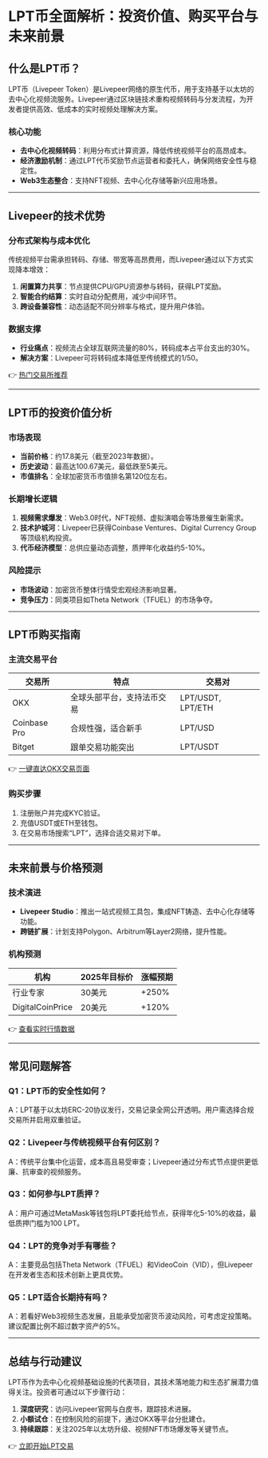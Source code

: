 # LPT币全面解析：投资价值、购买平台与未来前景  

## 什么是LPT币？  

LPT币（Livepeer Token）是Livepeer网络的原生代币，用于支持基于以太坊的去中心化视频流服务。Livepeer通过区块链技术重构视频转码与分发流程，为开发者提供高效、低成本的实时视频处理解决方案。  

### 核心功能  
- **去中心化视频转码**：利用分布式计算资源，降低传统视频平台的高昂成本。  
- **经济激励机制**：通过LPT代币奖励节点运营者和委托人，确保网络安全性与稳定性。  
- **Web3生态整合**：支持NFT视频、去中心化存储等新兴应用场景。  

---

## Livepeer的技术优势  

### 分布式架构与成本优化  
传统视频平台需承担转码、存储、带宽等高昂费用，而Livepeer通过以下方式实现降本增效：  
1. **闲置算力共享**：节点提供CPU/GPU资源参与转码，获得LPT奖励。  
2. **智能合约结算**：实时自动分配费用，减少中间环节。  
3. **跨设备兼容性**：动态适配不同分辨率与格式，提升用户体验。  

### 数据支撑  
- **行业痛点**：视频流占全球互联网流量的80%，转码成本占平台支出的30%。  
- **解决方案**：Livepeer可将转码成本降低至传统模式的1/50。  

👉 [热门交易所推荐](https://bit.ly/okx_welcome)  

---

## LPT币的投资价值分析  

### 市场表现  
- **当前价格**：约17.8美元（截至2023年数据）。  
- **历史波动**：最高达100.67美元，最低跌至5美元。  
- **市值排名**：全球加密货币市值排名第120位左右。  

### 长期增长逻辑  
1. **视频需求爆发**：Web3.0时代，NFT视频、虚拟演唱会等场景催生新需求。  
2. **技术护城河**：Livepeer已获得Coinbase Ventures、Digital Currency Group等顶级机构投资。  
3. **代币经济模型**：总供应量动态调整，质押年化收益约5-10%。  

### 风险提示  
- **市场波动**：加密货币整体行情受宏观经济影响显著。  
- **竞争压力**：同类项目如Theta Network（TFUEL）的市场争夺。  

---

## LPT币购买指南  

### 主流交易平台  
| 交易所 | 特点 | 交易对 |  
|--------|------|--------|  
| OKX | 全球头部平台，支持法币交易 | LPT/USDT, LPT/ETH |  
| Coinbase Pro | 合规性强，适合新手 | LPT/USD |  
| Bitget | 跟单交易功能突出 | LPT/USDT |  

👉 [一键直达OKX交易页面](https://bit.ly/okx_welcome)  

### 购买步骤  
1. 注册账户并完成KYC验证。  
2. 充值USDT或ETH至钱包。  
3. 在交易市场搜索“LPT”，选择合适交易对下单。  

---

## 未来前景与价格预测  

### 技术演进  
- **Livepeer Studio**：推出一站式视频工具包，集成NFT铸造、去中心化存储等功能。  
- **跨链扩展**：计划支持Polygon、Arbitrum等Layer2网络，提升性能。  

### 机构预测  
| 机构 | 2025年目标价 | 涨幅预期 |  
|------|--------------|----------|  
| 行业专家 | 30美元 | +250% |  
| DigitalCoinPrice | 20美元 | +120% |  

👉 [查看实时行情数据](https://bit.ly/okx_welcome)  

---

## 常见问题解答  

### Q1：LPT币的安全性如何？  
A：LPT基于以太坊ERC-20协议发行，交易记录全网公开透明。用户需选择合规交易所并启用双重验证。  

### Q2：Livepeer与传统视频平台有何区别？  
A：传统平台集中化运营，成本高且易受审查；Livepeer通过分布式节点提供更低廉、抗审查的视频服务。  

### Q3：如何参与LPT质押？  
A：用户可通过MetaMask等钱包将LPT委托给节点，获得年化5-10%的收益，最低质押门槛为100 LPT。  

### Q4：LPT的竞争对手有哪些？  
A：主要竞品包括Theta Network（TFUEL）和VideoCoin（VID），但Livepeer在开发者生态和技术创新上更具优势。  

### Q5：LPT适合长期持有吗？  
A：若看好Web3视频生态发展，且能承受加密货币波动风险，可考虑定投策略。建议配置比例不超过数字资产的5%。  

---

## 总结与行动建议  

LPT币作为去中心化视频基础设施的代表项目，其技术落地能力和生态扩展潜力值得关注。投资者可通过以下步骤行动：  
1. **深度研究**：访问Livepeer官网与白皮书，跟踪技术进展。  
2. **小额试仓**：在控制风险的前提下，通过OKX等平台分批建仓。  
3. **持续跟踪**：关注2025年以太坊升级、视频NFT市场爆发等关键节点。  

👉 [立即开始LPT交易](https://bit.ly/okx_welcome)
